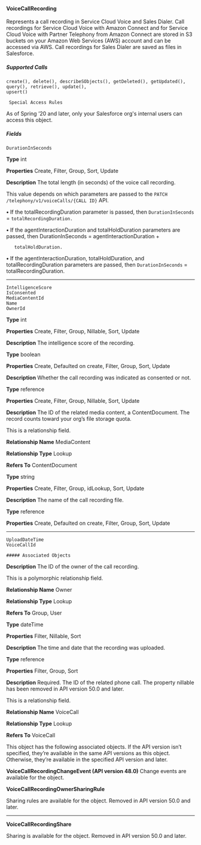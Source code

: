 #### VoiceCallRecording

Represents a call recording in Service Cloud Voice and Sales Dialer. Call recordings for Service Cloud Voice with Amazon Connect and
for Service Cloud Voice with Partner Telephony from Amazon Connect are stored in S3 buckets on your Amazon Web Services (AWS)
account and can be accessed via AWS. Call recordings for Sales Dialer are saved as files in Salesforce.

##### Supported Calls
```
create(), delete(), describeSObjects(), getDeleted(), getUpdated(), query(), retrieve(), update(),
upsert()

 Special Access Rules

```
As of Spring ’20 and later, only your Salesforce org's internal users can access this object.

##### Fields

```
DurationInSeconds

```

**Type**
int

**Properties**
Create, Filter, Group, Sort, Update

**Description**
The total length (in seconds) of the voice call recording.

This value depends on which parameters are passed to the `PATCH`
`/telephony/v1/voiceCalls/{CALL ID}` API.

**•** If the totalRecordingDuration parameter is passed, then
`DurationInSeconds` = `totalRecordingDuration.`

**•** If the agentInteractionDuration and totalHoldDuration parameters are passed,
then DurationInSeconds = agentInteractionDuration +
```
   totalHoldDuration.

```
**•** If the agentInteractionDuration, totalHoldDuration, and
totalRecordingDuration parameters are passed, then
`DurationInSeconds` = totalRecordingDuration.


-----

```
IntelligenceScore
IsConsented
MediaContentId
Name
OwnerId

```

**Type**
int

**Properties**
Create, Filter, Group, Nillable, Sort, Update

**Description**
The intelligence score of the recording.

**Type**
boolean

**Properties**
Create, Defaulted on create, Filter, Group, Sort, Update

**Description**
Whether the call recording was indicated as consented or not.

**Type**
reference

**Properties**
Create, Filter, Group, Nillable, Sort, Update

**Description**
The ID of the related media content, a ContentDocument. The record counts
toward your org’s file storage quota.

This is a relationship field.

**Relationship Name**
MediaContent

**Relationship Type**
Lookup

**Refers To**
ContentDocument

**Type**
string

**Properties**
Create, Filter, Group, idLookup, Sort, Update

**Description**
The name of the call recording file.

**Type**
reference

**Properties**
Create, Defaulted on create, Filter, Group, Sort, Update


-----

```
UploadDateTime
VoiceCallId

##### Associated Objects

```

**Description**
The ID of the owner of the call recording.

This is a polymorphic relationship field.

**Relationship Name**
Owner

**Relationship Type**
Lookup

**Refers To**
Group, User

**Type**
dateTime

**Properties**
Filter, Nillable, Sort

**Description**
The time and date that the recording was uploaded.

**Type**
reference

**Properties**
Filter, Group, Sort

**Description**
Required. The ID of the related phone call. The property nillable has been
removed in API version 50.0 and later.

This is a relationship field.

**Relationship Name**
VoiceCall

**Relationship Type**
Lookup

**Refers To**
VoiceCall


This object has the following associated objects. If the API version isn’t specified, they’re available in the same API versions as this object.
Otherwise, they’re available in the specified API version and later.

**VoiceCallRecordingChangeEvent (API version 48.0)**
Change events are available for the object.

**VoiceCallRecordingOwnerSharingRule**

Sharing rules are available for the object. Removed in API version 50.0 and later.


-----

**VoiceCallRecordingShare**

Sharing is available for the object. Removed in API version 50.0 and later.
